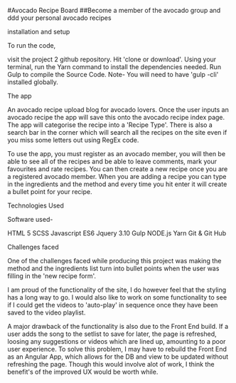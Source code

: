 #Avocado Recipe Board ##Become a member of the avocado group and ddd your personal avocado recipes

installation and setup

To run the code,

visit the project 2 github repository.
Hit 'clone or download'.
Using your terminal, run the Yarn command to install the dependencies needed.
Run Gulp to compile the Source Code.
Note- You will need to have 'gulp -cli' installed globally.

The app

An avocado recipe upload blog for avocado lovers. Once the user inputs an avocado recipe the app will save this onto the avocado recipe index page. The app will categorise the recipe into a 'Recipe Type'. There is also a search bar in the corner which will search all the recipes on the site even if you miss some letters out using RegEx code.

To use the app, you must register as an avocado member, you will then be able to see all of the recipes and be able to leave comments, mark your favourites and rate recipes. You can then create a new recipe once you are a registered avocado member. When you are adding a recipe you can type in the ingredients and the method and every time you hit enter it will create a bullet point for your recipe.

Technologies Used

Software used-

HTML 5
SCSS
Javascript ES6
Jquery 3.10
Gulp
NODE.js
Yarn
Git & Git Hub

Challenges faced

One of the challenges faced while producing this project was making the method and the ingredients list turn into bullet points when the user was filling in the 'new recipe form'.

I am proud of the functionality of the site, I do however feel that the styling has a long way to go. I would also like to work on some functionality to see if I could get the videos to 'auto-play' in sequence once they have been saved to the video playlist.

A major drawback of the functionality is also due to the Front End build. If a user adds the song to the setlist to save for later, the page is refreshed, loosing any suggestions or videos which are lined up, amounting to a poor user experience. To solve this problem, I may have to rebuild the Front End as an Angular App, which allows for the DB and view to be updated without refreshing the page. Though this would involve alot of work, I think the benefit's of the improved UX would be worth while.

